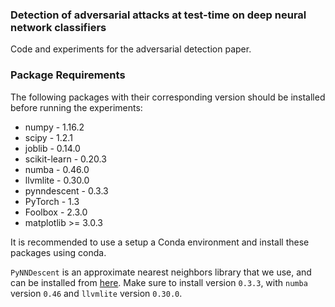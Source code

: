 ### Detection of adversarial attacks at test-time on deep neural network classifiers
Code and experiments for the adversarial detection paper.

### Package Requirements
The following packages with their corresponding version should be installed before running the experiments:
- numpy - 1.16.2
- scipy - 1.2.1
- joblib - 0.14.0
- scikit-learn - 0.20.3
- numba - 0.46.0
- llvmlite - 0.30.0
- pynndescent - 0.3.3
- PyTorch - 1.3
- Foolbox - 2.3.0
- matplotlib >= 3.0.3

It is recommended to use a setup a Conda environment and install these packages using conda.

`PyNNDescent` is an approximate nearest neighbors library that we use, and can be installed from [here](https://github.com/lmcinnes/pynndescent). 
Make sure to install version `0.3.3`, with `numba` version `0.46` and `llvmlite` version `0.30.0`.
